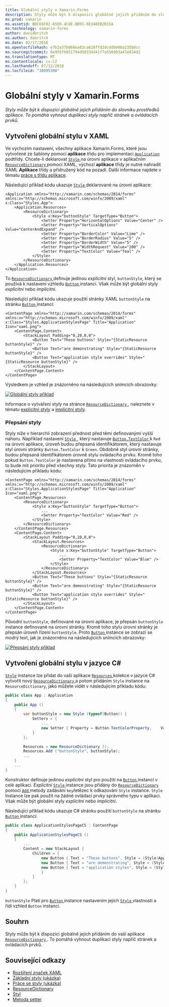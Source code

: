 ```yaml
---
title: Globální styly v Xamarin.Forms
description: Styly může být k dispozici globálně jejich přidáním do slovníku prostředků aplikace. To pomáhá vyhnout duplikaci styly napříč stránek a ovládacích prvků.
ms.prod: xamarin
ms.assetid: BDC65F82-65E0-4C8E-BB91-8E340EB2D15A
ms.technology: xamarin-forms
author: davidbritch
ms.author: dabritch
ms.date: 02/17/2016
ms.openlocfilehash: e7b2a37b868ea03ca626ffd2dcddb006a235b0cc
ms.sourcegitcommit: 6e955f6851794d58334d41f7a550d93a47e834d2
ms.translationtype: MT
ms.contentlocale: cs-CZ
ms.lasthandoff: 07/12/2018
ms.locfileid: "38995398"
---
```

# <a name="global-styles-in-xamarinforms"></a>Globální styly v Xamarin.Forms

_Styly může být k dispozici globálně jejich přidáním do slovníku prostředků aplikace. To pomáhá vyhnout duplikaci styly napříč stránek a ovládacích prvků._

## <a name="creating-a-global-style-in-xaml"></a>Vytvoření globální stylu v XAML

Ve výchozím nastavení, všechny aplikace Xamarin.Forms, které jsou vytvořené ze šablony pomocí **aplikace** třídu pro implementaci [ `Application` ](xref:Xamarin.Forms.Application) podtřídy. Chcete-li deklarovat [ `Style` ](xref:Xamarin.Forms.Style) na úrovni aplikace v aplikačním [ `ResourceDictionary` ](xref:Xamarin.Forms.ResourceDictionary) pomocí XAML, výchozí **aplikace** třídy je nutné nahradit XAML **Aplikace** třídy a přidružený kód na pozadí. Další informace najdete v tématu [práce s třídu aplikace](~/xamarin-forms/app-fundamentals/application-class.md).

Následující příklad kódu ukazuje [ `Style` ](xref:Xamarin.Forms.Style) deklarované na úrovni aplikace:

```xaml
<Application xmlns="http://xamarin.com/schemas/2014/forms" xmlns:x="http://schemas.microsoft.com/winfx/2009/xaml" x:Class="Styles.App">
    <Application.Resources>
        <ResourceDictionary>
            <Style x:Key="buttonStyle" TargetType="Button">
                <Setter Property="HorizontalOptions" Value="Center" />
                <Setter Property="VerticalOptions" Value="CenterAndExpand" />
                <Setter Property="BorderColor" Value="Lime" />
                <Setter Property="BorderRadius" Value="5" />
                <Setter Property="BorderWidth" Value="5" />
                <Setter Property="WidthRequest" Value="200" />
                <Setter Property="TextColor" Value="Teal" />
            </Style>
        </ResourceDictionary>
    </Application.Resources>
</Application>
```

To [ `ResourceDictionary` ](xref:Xamarin.Forms.ResourceDictionary) definuje jedinou *explicitní* styl, `buttonStyle`, který se používá k nastavení vzhledu [ `Button` ](xref:Xamarin.Forms.Button) instancí. Však může být globální styly *explicitní* nebo *implicitní*.

Následující příklad kódu ukazuje použití stránky XAML `buttonStyle` na stránku [ `Button` ](xref:Xamarin.Forms.Button) instancí:

```xaml
<ContentPage xmlns="http://xamarin.com/schemas/2014/forms" xmlns:x="http://schemas.microsoft.com/winfx/2009/xaml" x:Class="Styles.ApplicationStylesPage" Title="Application" Icon="xaml.png">
    <ContentPage.Content>
        <StackLayout Padding="0,20,0,0">
            <Button Text="These buttons" Style="{StaticResource buttonStyle}" />
            <Button Text="are demonstrating" Style="{StaticResource buttonStyle}" />
            <Button Text="application style overrides" Style="{StaticResource buttonStyle}" />
        </StackLayout>
    </ContentPage.Content>
</ContentPage>
```

Výsledkem je vzhled je znázorněno na následujících snímcích obrazovky:

[![](application-images/application-styles-1.png "Globální styly příklad")](application-images/application-styles-1-large.png#lightbox "příklad globální styly")

Informace o vytváření styly na stránce [ `ResourceDictionary` ](xref:Xamarin.Forms.ResourceDictionary), naleznete v tématu [explicitní styly](~/xamarin-forms/user-interface/styles/explicit.md) a [implicitní styly](~/xamarin-forms/user-interface/styles/implicit.md).

### <a name="overriding-styles"></a>Přepsání styly

Styly níže v hierarchii zobrazení přednost před těmi definovanými vyšší nahoru. Například nastavení [ `Style` ](xref:Xamarin.Forms.Style) , který nastavuje [ `Button.TextColor` ](xref:Xamarin.Forms.Button.TextColor) k `Red` na úrovni aplikace, úroveň budou přepsaná identifikátorem, který nastavuje styl úrovni stránky `Button.TextColor` k `Green`. Obdobně styl úrovni stránky, budou přepsaná identifikátorem úrovně stylu ovládacího prvku. Kromě toho pokud `Button.TextColor` je nastavena přímo na vlastnosti ovládacího prvku, to bude mít prioritu před všechny styly. Tato priorita je znázorněn v následujícím příkladu kódu:

```xaml
<ContentPage xmlns="http://xamarin.com/schemas/2014/forms" xmlns:x="http://schemas.microsoft.com/winfx/2009/xaml" x:Class="Styles.ApplicationStylesPage" Title="Application" Icon="xaml.png">
    <ContentPage.Resources>
        <ResourceDictionary>
            <Style x:Key="buttonStyle" TargetType="Button">
                ...
                <Setter Property="TextColor" Value="Red" />
            </Style>
        </ResourceDictionary>
    </ContentPage.Resources>
    <ContentPage.Content>
        <StackLayout Padding="0,20,0,0">
            <StackLayout.Resources>
                <ResourceDictionary>
                    <Style x:Key="buttonStyle" TargetType="Button">
                        ...
                        <Setter Property="TextColor" Value="Blue" />
                    </Style>
                </ResourceDictionary>
            </StackLayout.Resources>
            <Button Text="These buttons" Style="{StaticResource buttonStyle}" />
            <Button Text="are demonstrating" Style="{StaticResource buttonStyle}" />
            <Button Text="application style overrides" Style="{StaticResource buttonStyle}" />
        </StackLayout>
    </ContentPage.Content>
</ContentPage>
```

Původní `buttonStyle`, definované na úrovni aplikace, je přepsán `buttonStyle` instance definované na úrovni stránky. Kromě toho stylu úrovni stránky je přepsán úroveň řízení `buttonStyle`. Proto [ `Button` ](xref:Xamarin.Forms.Button) instance se zobrazí se modrý text, jak je znázorněno na následujících snímcích obrazovky:

[![](application-images/application-styles-2.png "Přepsání styly příklad")](application-images/application-styles-2-large.png#lightbox "přepsání příklad styly")

## <a name="creating-a-global-style-in-c35"></a>Vytvoření globální stylu v jazyce C&#35;

[`Style`](xref:Xamarin.Forms.Style) instance lze přidat do vaší aplikace [ `Resources` ](xref:Xamarin.Forms.VisualElement.Resources) kolekce v jazyce C# vytvořit nový [ `ResourceDictionary` ](xref:Xamarin.Forms.ResourceDictionary)a potom přidáním `Style` instance na `ResourceDictionary`, jako můžete vidět v následujícím příkladu kódu:

```csharp
public class App : Application
{
    public App ()
    {
        var buttonStyle = new Style (typeof(Button)) {
            Setters = {
                ...
                new Setter { Property = Button.TextColorProperty,    Value = Color.Teal }
            }
        };

        Resources = new ResourceDictionary ();
        Resources.Add ("buttonStyle", buttonStyle);
        ...
    }
    ...
}
```

Konstruktor definuje jedinou *explicitní* styl pro použití na [ `Button` ](xref:Xamarin.Forms.Button) instancí v celé aplikaci. *Explicitní* [ `Style` ](xref:Xamarin.Forms.Style) instance jsou přidány do [ `ResourceDictionary` ](xref:Xamarin.Forms.ResourceDictionary) pomocí [ `Add` ](xref:Xamarin.Forms.ResourceDictionary.Add(System.String,System.Object)) metody zadávání `key`řetězec k odkazování `Style` instance. `Style` Instance lze pak použít na žádné ovládací prvky správného typu v aplikaci. Však může být globální styly *explicitní* nebo *implicitní*.

Následující příklad kódu ukazuje C# stránku použití `buttonStyle` na stránku [ `Button` ](xref:Xamarin.Forms.Button) instancí:

```csharp
public class ApplicationStylesPageCS : ContentPage
{
    public ApplicationStylesPageCS ()
    {
        ...
        Content = new StackLayout {
            Children = {
                new Button { Text = "These buttons", Style = (Style)Application.Current.Resources ["buttonStyle"] },
                new Button { Text = "are demonstrating", Style = (Style)Application.Current.Resources ["buttonStyle"] },
                new Button { Text = "application styles", Style = (Style)Application.Current.Resources ["buttonStyle"]
                }
            }
        };
    }
}
```

`buttonStyle` Platí pro [ `Button` ](xref:Xamarin.Forms.Button) instance nastavením jejich [ `Style` ](xref:Xamarin.Forms.VisualElement.Style) vlastnosti a řídí vzhled `Button` instancí.

## <a name="summary"></a>Souhrn

Styly může být k dispozici globálně jejich přidáním do vaší aplikace [ `ResourceDictionary` ](xref:Xamarin.Forms.ResourceDictionary). To pomáhá vyhnout duplikaci styly napříč stránek a ovládacích prvků.



## <a name="related-links"></a>Související odkazy

- [Rozšíření značek XAML](~/xamarin-forms/xaml/xaml-basics/xaml-markup-extensions.md)
- [Základní styly (ukázka)](https://developer.xamarin.com/samples/xamarin-forms/UserInterface/Styles/BasicStyles/)
- [Práce se styly (ukázka)](https://developer.xamarin.com/samples/xamarin-forms/WorkingWithStyles/)
- [ResourceDictionary](xref:Xamarin.Forms.ResourceDictionary)
- [Styl](xref:Xamarin.Forms.Style)
- [Metoda setter](xref:Xamarin.Forms.Setter)
